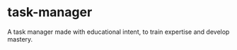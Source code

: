 # task-manager
A task manager made with educational intent, to train expertise and develop mastery.
